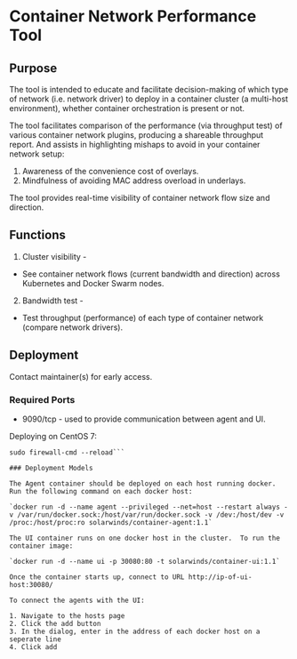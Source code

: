 # Container Network Performance Tool

## Purpose
The tool is intended to educate and facilitate decision-making of which type of network (i.e. network driver) to deploy in a container cluster (a multi-host environment), whether container orchestration is present or not. 

The tool facilitates comparison of the performance (via throughput test) of various container network plugins, producing a shareable throughput report. And assists in highlighting mishaps to avoid in your container network setup:
 1. Awareness of the convenience cost of overlays.
 2. Mindfulness of avoiding MAC address overload in underlays.

The tool provides real-time visibility of container network flow size and direction.

## Functions
1. Cluster visibility -
  * See container network flows (current bandwidth and direction) across Kubernetes and Docker Swarm nodes.
2. Bandwidth test -
  * Test throughput (performance) of each type of container network (compare network drivers).

## Deployment
Contact maintainer(s) for early access.
### Required Ports
* 9090/tcp - used to provide communication between agent and UI.

Deploying on CentOS 7:
```sudo firewall-cmd --zone=public --add-port=9090/tcp --permanent
sudo firewall-cmd --reload```

### Deployment Models

The Agent container should be deployed on each host running docker. Run the following command on each docker host:

`docker run -d --name agent --privileged --net=host --restart always -v /var/run/docker.sock:/host/var/run/docker.sock -v /dev:/host/dev -v /proc:/host/proc:ro solarwinds/container-agent:1.1`

The UI container runs on one docker host in the cluster.  To run the container image:

`docker run -d --name ui -p 30080:80 -t solarwinds/container-ui:1.1`

Once the container starts up, connect to URL http://ip-of-ui-host:30080/ 

To connect the agents with the UI:

1. Navigate to the hosts page
2. Click the add button
3. In the dialog, enter in the address of each docker host on a seperate line
4. Click add
